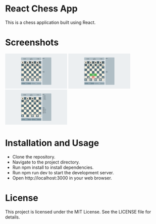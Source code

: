 # React Chess App

This is a chess application built using React.

# Screenshots

<img src="./src/assets/img/screenshots/screenshot_1.png" width="200"> <img src="./src/assets/img/screenshots/screenshot_2.png" width="200"> <img src="./src/assets/img/screenshots/screenshot_3.png" width="200"> 

# Installation and Usage

* Clone the repository.
* Navigate to the project directory.
* Run npm install to install dependencies.
* Run npm run dev to start the development server.
* Open http://localhost:3000 in your web browser.

# License

This project is licensed under the MIT License. See the LICENSE file for details.
